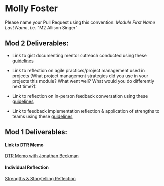 # Molly Foster

Please name your Pull Request using this convention: *Module First Name Last Name*, i.e. "M2 Allison Singer"

## Mod 2 Deliverables:
* Link to gist documenting mentor outreach conducted using these [guidelines](https://github.com/turingschool/career-development-curriculum/blob/master/module_two/cold_outreach_i_guidelines.md)

* Link to reflection on agile practices/project management used in projects (What project management strategies did you use in your projects this module? What went well? What would you do differently next time?):

* Link to reflection on in-person feedback conversation using these [guidelines](https://github.com/turingschool/career-development-curriculum/blob/master/module_two/feedback_conversation_reflection_guidelines.md)

* Link to feedback implementation reflection & application of strengths to teams using these [guidelines](https://github.com/turingschool/career-development-curriculum/blob/master/module_two/feedback_implementation_strengths_reflection.md)

## Mod 1 Deliverables:
#### Link to DTR Memo
[DTR Memo with Jonathan Beckman](https://gist.github.com/mollyfoz/990cdd3a9e5f16c8a37aa825093aad38)

#### Individual Reflection
[Strengths & Storytelling Reflection](https://gist.github.com/mollyfoz/04e56774b01bd50d81876d7c5b05eb79)

